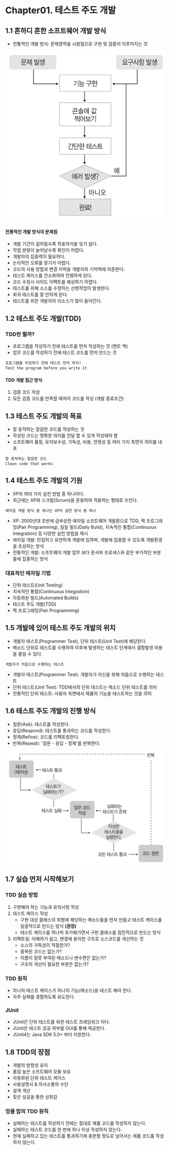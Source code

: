 # Chapter01. 테스트 주도 개발
## 1.1 흔하디 흔한 소프트웨어 개발 방식
- 전통적인 개발 방식: 문제영역을 시발점으로 구현 및 검증이 이루어지는 것

![chapter1-1](../..//resources/chapter01/chapter1-1.png)

#### 전통적인 개발 방식의 문제점
- 개발 기간이 길어질수록 목표의식을 잊기 쉽다.
- 작업 분량이 늘어날수록 확인이 어렵다.
- 개발자의 집중력이 필요하다.
- 논리적인 오류를 찾기가 어렵다.
- 코드의 사용 방법과 변경 이력을 개발자의 기억력에 의존한다.
- 테스트 케이스를 간소화하여 진행하게 된다.
- 코드 수정시 사이드 이펙트를 예상하기 어렵다.
- 테스트를 위해 소스를 수정하는 선행작업이 발생한다.
- 회귀 테스트를 잘 안하게 된다.
- 테스트를 위한 개발자의 리소스가 많이 들어간다.

## 1.2 테스트 주도 개발(TDD)
### TDD란 뭘까?
- 프로그램을 작성하기 전에 테스트를 먼저 작성하는 것 (켄트 백)
- 업무 코드를 작성하기 전에 테스트 코드를 먼저 만드는 것

``` 
프로그램을 작성하기 전에 테스트 먼저 하라! 
Test the program before you write it 
```

#### TDD 개발 접근 방식 
1. 검증 코드 작성
2. 모든 검증 코드를 만족할 때까지 코드를 작성 (개발 종료조건)

## 1.3 테스트 주도 개발의 목표
- 잘 동작하는 깔끔한 코드를 작성하는 것
- 작성된 코드는 명확한 의미를 전달 할 수 있게 작성돼야 함
- 소프트웨어 품질, 유지보수성, 가독성, 비용, 안정성 등 여러 가지 측면의 의미를 내포

``` 
잘 동작하는 깔끔한 코드
Clean code that works
```

## 1.4 테스트 주도 개발의 기원
- XP의 여러 가지 실천 방법 중 하나이다.
- 최근에는 XP와 스크럼(Scrum)을 혼용하여 적용하는 형태로 쓰인다.
``` 
애자일 개발 방식 중 하나인 XP의 실천 방식 중 하나
```

* XP: 2000년대 초반에 급부상한 애자일 소프트웨어 개발론으로 TDD, 짝 프로그래밍(Pair Programming), 일일 빌드(Daily Build), 지속적인 통합(Continuous Integration) 등 다양한 실천 방법을 제시
* 애자일 개발: 민첩하고 유연하게 개발에 임하며, 개발에 집중할 수 있도록 개발환경을 조성하는 방식 
* 전통적인 개발: 소프트웨어 개발 업무 보다 문서와 프로세스와 같은 부가적인 부분들에 집중하는 방식

### 대표적인 애자일 기법
- 단위 테스트(Unit Testing)
- 지속적인 통합(Continuous Integration)
- 자동화된 빌드(Automated Builds)
- 테스트 주도 개발(TDD)
- 짝 프로그래밍(Pair Programming)
  
## 1.5 개발에 있어 테스트 주도 개발의 위치
- 개발자 테스트(Programmer Test), 단위 테스트(Unit Test)에 해당한다.
- 메소드 단위로 테스트를 수행하여 이후에 발생하는 테스트 단계에서 결함발생 비용을 줄일 수 있다.
``` 
개발자가 처음으로 수행하는 테스트
```

* 개발자 테스트(Programmer Test): 개발자가 자신을 위해 처음으로 수행하는 테스트
* 단위 테스트(Unit Test): TDD에서의 단위 테스트는 메소드 단위 테스트를 의미
* 전통적인 단위 테스트: 사용자 측면에서 제품의 기능을 테스트하는 것을 의미

## 1.6 테스트 주도 개발의 진행 방식
- 질문(Ask): 테스트를 작성한다.
- 응답(Respond): 테스트를 통과하는 코드를 작성한다.
- 정제(Refine): 코드를 리팩토링한다.
- 반복(Repeat): '질문 - 응답 - 정제'를 반복한다.

![chapter1-2](../..//resources/chapter01/chapter1-2.png)

## 1.7 실습 먼저 시작해보기
### TDD 실습 방법
1. 구현해야 하는 기능과 유의사항 작성
2. 테스트 케이스 작성
    - 구현 대상 클래스의 외형에 해당하는 메소드들을 먼저 만들고 테스트 케이스를 일괄적으로 만드는 방식 **(권장)**
    - 테스트 케이스를 하나씩 추가해가면서 구현 클래스를 점진적으로 만드는 방식
3. 리팩토링: 이해하기 쉽고, 변경에 용이한 구조로 소스코드를 개선하는 것
    - 소스의 가독성이 적절한가?
    - 중복된 코드는 없는가?
    - 이름이 잘못 부여된 메소드나 변수면은 없는가?
    - 구조의 개선이 필요한 부분은 없는가?  

### TDD 원칙
- 하나의 테스트 케이스가 하나의 기능(메소드)을 테스트 해야 한다.
- 자주 실패를 경험하도록 유도한다.
  
### JUnit 
- JUnit은 단위 테스트를 위한 테스트 프레임워크 이다.
- JUnit은 테스트 성공 여부를 GUI를 통해 제공한다.
- JUnit4는 Java SDK 5.0+ 부터 지원한다.
 
## 1.8 TDD의 장점
- 개발의 방향성 유지
- 품질 높은 소프트웨어 모듈 보유
- 자동화된 단위 테스트 케이스
- 사용설명서 & 의사소통의 수단
- 설계 개선
- 잦은 성공을 통한 성취감

### 엉클 밥의 TDD 원칙
- 실패하는 테스트를 작성하기 전에는 절대로 제품 코드를 작성하지 않는다.
- 실패하는 테스트 코드를 한 번에 하나 이상 작성하지 않는다. 
- 현재 실패하고 있는 테스트를 통과하기에 충분할 정도로 넘어서는 제품 코드를 작성하지 않는다.